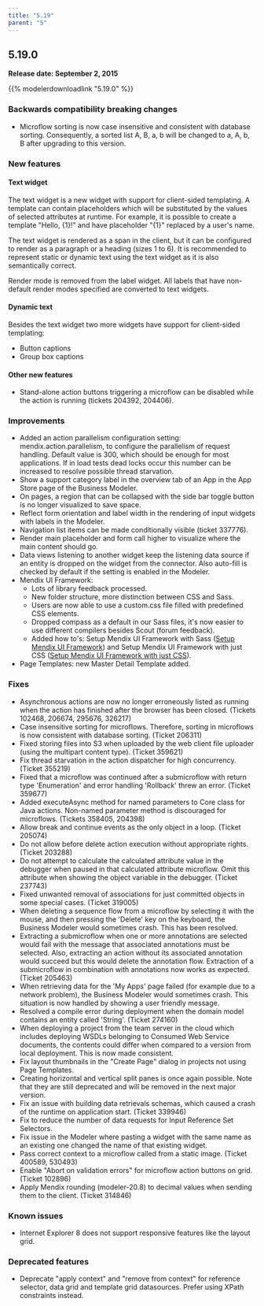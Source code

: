 ```yaml
---
title: "5.19"
parent: "5"
---
```


## 5.19.0

**Release date: September 2, 2015**

{{% modelerdownloadlink "5.19.0" %}}  

### Backwards compatibility breaking changes

*   Microflow sorting is now case insensitive and consistent with database sorting. Consequently, a sorted list A, B, a, b will be changed to a, A, b, B after upgrading to this version.

### New features

#### Text widget

The text widget is a new widget with support for client-sided templating. A template can contain placeholders which will be substituted by the values of selected attributes at runtime. For example, it is possible to create a template "Hello, {1}!" and have placeholder "{1}" replaced by a user's name.

The text widget is rendered as a span in the client, but it can be configured to render as a paragraph or a heading (sizes 1 to 6). It is recommended to represent static or dynamic text using the text widget as it is also semantically correct.

Render mode is removed from the label widget. All labels that have non-default render modes specified are converted to text widgets.

#### Dynamic text

Besides the text widget two more widgets have support for client-sided templating:

*   Button captions
*   Group box captions

#### Other new features

*   Stand-alone action buttons triggering a microflow can be disabled while the action is running (tickets 204392, 204406).

### Improvements

*   Added an action parallelism configuration setting: mendix.action.parallelism, to configure the parallelism of request handling. Default value is 300, which should be enough for most applications. If in load tests dead locks occur this number can be increased to resolve possible thread starvation.
*   Show a support category label in the overview tab of an App in the App Store page of the Business Modeler.
*   On pages, a region that can be collapsed with the side bar toggle button is no longer visualized to save space.
*   Reflect form orientation and label width in the rendering of input widgets with labels in the Modeler.
*   Navigation list items can be made conditionally visible (ticket 337776).
*   Render main placeholder and form call higher to visualize where the main content should go.
*   Data views listening to another widget keep the listening data source if an entity is dropped on the widget from the connector. Also auto-fill is checked by default if the setting is enabled in the Modeler.
*   Mendix UI Framework:
    *   Lots of library feedback processed.
    *   New folder structure, more distinction between CSS and Sass.
    *   Users are now able to use a custom.css file filled with predefined CSS elements.
    *   Dropped compass as a default in our Sass files, it's now easier to use different compilers besides Scout (forum feedback).
    *   Added how to's: Setup Mendix UI Framework with Sass ([Setup Mendix UI Framework](/howto50/setup-mendix-ui-framework)) and Setup Mendix UI Framework with just CSS ([Setup Mendix UI Framework with just CSS](/howto50/setup-mendix-ui-framework-with-just-css)).
*   Page Templates: new Master Detail Template added.

### Fixes

*   Asynchronous actions are now no longer erroneously listed as running when the action has finished after the browser has been closed. (Tickets 102468, 206674, 295676, 326217)
*   Case insensitive sorting for microflows. Therefore, sorting in microflows is now consistent with database sorting. (Ticket 206311)
*   Fixed storing files into S3 when uploaded by the web client file uploader (using the multipart content type). (Ticket 359621)
*   Fix thread starvation in the action dispatcher for high concurrency. (Ticket 355219)
*   Fixed that a microflow was continued after a submicroflow with return type 'Enumeration' and error handling 'Rollback' threw an error. (Ticket 359677)
*   Added executeAsync method for named parameters to Core class for Java actions. Non-named parameter method is discouraged for microflows. (Tickets 358405, 204398)
*   Allow break and continue events as the only object in a loop. (Ticket 205074)
*   Do not allow before delete action execution without appropriate rights. (Ticket 203288)
*   Do not attempt to calculate the calculated attribute value in the debugger when paused in that calculated attribute microflow. Omit this attribute when showing the object variable in the debugger. (Ticket 237743)
*   Fixed unwanted removal of associations for just committed objects in some special cases. (Ticket 319005)
*   When deleting a sequence flow from a microflow by selecting it with the mouse, and then pressing the 'Delete' key on the keyboard, the Business Modeler would sometimes crash. This has been resolved.
*   Extracting a submicroflow when one or more annotations are selected would fail with the message that associated annotations must be selected. Also, extracting an action without its associated annotation would succeed but this would delete the annotation flow. Extraction of a submicroflow in combination with annotations now works as expected. (Ticket 205463)
*   When retrieving data for the 'My Apps' page failed (for example due to a network problem), the Business Modeler would sometimes crash. This situation is now handled by showing a user friendly message.
*   Resolved a compile error during deployment when the domain model contains an entity called 'String'. (Ticket 274160)
*   When deploying a project from the team server in the cloud which includes deploying WSDLs belonging to Consumed Web Service documents, the contents could differ when compared to a version from local deployment. This is now made consistent.
*   Fix layout thumbnails in the "Create Page" dialog in projects not using Page Templates.
*   Creating horizontal and vertical split panes is once again possible. Note that they are still deprecated and will be removed in the next major version.
*   Fix an issue with building data retrievals schemas, which caused a crash of the runtime on application start. (Ticket 339946)
*   Fix to reduce the number of data requests for Input Reference Set Selectors.
*   Fix issue in the Modeler where pasting a widget with the same name as an existing one changed the name of that existing widget.
*   Pass correct context to a microflow called from a static image. (Ticket 400589, 530493)
*   Enable "Abort on validation errors" for microflow action buttons on grid. (Ticket 102896)
*   Apply Mendix rounding (modeler-20.8) to decimal values when sending them to the client. (Ticket 314846)

### Known issues

*   Internet Explorer 8 does not support responsive features like the layout grid.

### Deprecated features

*   Deprecate "apply context" and "remove from context" for reference selector, data grid and template grid datasources. Prefer using XPath constraints instead.
